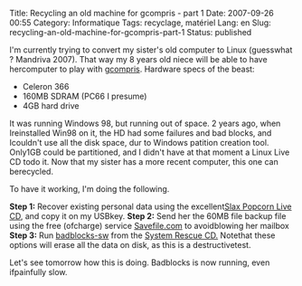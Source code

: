 Title: Recycling an old machine for gcompris - part 1
Date: 2007-09-26 00:55
Category: Informatique
Tags: recyclage, matériel
Lang: en
Slug: recycling-an-old-machine-for-gcompris-part-1
Status: published

I'm currently trying to convert my sister's old computer to Linux (guesswhat ? Mandriva 2007). That way my 8 years old niece will be able to have hercomputer to play with [gcompris](http://gcompris.net/).
Hardware specs of the beast:

-   Celeron 366
-   160MB SDRAM (PC66 I presume)
-   4GB hard drive

It was running Windows 98, but running out of space. 2 years ago, when Ireinstalled Win98 on it, the HD had some failures and bad blocks, and Icouldn't use all the disk space, dur to Windows patition creation tool. Only1GB could be partitioned, and I didn't have at that moment a Linux Live CD todo it. Now that my sister has a more recent computer, this one can berecycled.

To have it working, I'm doing the following.

**Step 1:** Recover existing personal data using the excellent[Slax Popcorn Live CD](http://www.slax.org/), and copy it on my USBkey.
**Step 2:** Send her the 60MB file backup file using the free (ofcharge) service [Savefile.com](http://savefile.com/) to avoidblowing her mailbox
**Step 3:** Run [badblocks-sw](http://man.linuxquestions.org/?query=badblocks&section=0&type=2) from the [System Rescue CD.](http://www.sysresccd.org/) Notethat these options will erase all the data on disk, as this is a destructivetest.

Let's see tomorrow how this is doing. Badblocks is now running, even ifpainfully slow.
